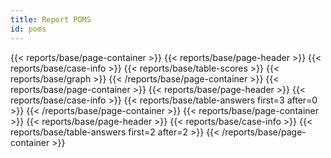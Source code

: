 ```yaml
---
title: Report POMS
id: poms
---
```

{{< reports/base/page-container >}}
  {{< reports/base/page-header >}}
  {{< reports/base/case-info >}}
  {{< reports/base/table-scores >}}
  {{< reports/base/graph >}}
{{< /reports/base/page-container >}}
{{< reports/base/page-container >}}
  {{< reports/base/page-header >}}
  {{< reports/base/case-info >}}
  {{< reports/base/table-answers first=3 after=0 >}}
{{< /reports/base/page-container >}}
{{< reports/base/page-container >}}
  {{< reports/base/page-header >}}
  {{< reports/base/case-info >}}
  {{< reports/base/table-answers first=2 after=2 >}}
{{< /reports/base/page-container >}}